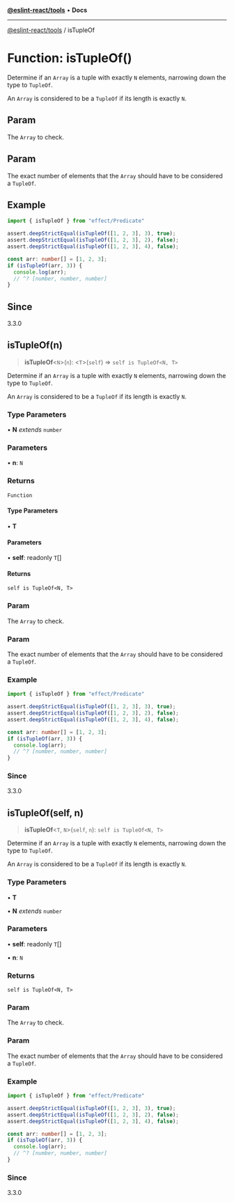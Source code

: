 [**@eslint-react/tools**](../README.md) • **Docs**

***

[@eslint-react/tools](../README.md) / isTupleOf

# Function: isTupleOf()

Determine if an `Array` is a tuple with exactly `N` elements, narrowing down the type to `TupleOf`.

An `Array` is considered to be a `TupleOf` if its length is exactly `N`.

## Param

The `Array` to check.

## Param

The exact number of elements that the `Array` should have to be considered a `TupleOf`.

## Example

```ts
import { isTupleOf } from "effect/Predicate"

assert.deepStrictEqual(isTupleOf([1, 2, 3], 3), true);
assert.deepStrictEqual(isTupleOf([1, 2, 3], 2), false);
assert.deepStrictEqual(isTupleOf([1, 2, 3], 4), false);

const arr: number[] = [1, 2, 3];
if (isTupleOf(arr, 3)) {
  console.log(arr);
  // ^? [number, number, number]
}
```

## Since

3.3.0

## isTupleOf(n)

> **isTupleOf**\<`N`\>(`n`): \<`T`\>(`self`) => `self is TupleOf<N, T>`

Determine if an `Array` is a tuple with exactly `N` elements, narrowing down the type to `TupleOf`.

An `Array` is considered to be a `TupleOf` if its length is exactly `N`.

### Type Parameters

• **N** *extends* `number`

### Parameters

• **n**: `N`

### Returns

`Function`

#### Type Parameters

• **T**

#### Parameters

• **self**: readonly `T`[]

#### Returns

`self is TupleOf<N, T>`

### Param

The `Array` to check.

### Param

The exact number of elements that the `Array` should have to be considered a `TupleOf`.

### Example

```ts
import { isTupleOf } from "effect/Predicate"

assert.deepStrictEqual(isTupleOf([1, 2, 3], 3), true);
assert.deepStrictEqual(isTupleOf([1, 2, 3], 2), false);
assert.deepStrictEqual(isTupleOf([1, 2, 3], 4), false);

const arr: number[] = [1, 2, 3];
if (isTupleOf(arr, 3)) {
  console.log(arr);
  // ^? [number, number, number]
}
```

### Since

3.3.0

## isTupleOf(self, n)

> **isTupleOf**\<`T`, `N`\>(`self`, `n`): `self is TupleOf<N, T>`

Determine if an `Array` is a tuple with exactly `N` elements, narrowing down the type to `TupleOf`.

An `Array` is considered to be a `TupleOf` if its length is exactly `N`.

### Type Parameters

• **T**

• **N** *extends* `number`

### Parameters

• **self**: readonly `T`[]

• **n**: `N`

### Returns

`self is TupleOf<N, T>`

### Param

The `Array` to check.

### Param

The exact number of elements that the `Array` should have to be considered a `TupleOf`.

### Example

```ts
import { isTupleOf } from "effect/Predicate"

assert.deepStrictEqual(isTupleOf([1, 2, 3], 3), true);
assert.deepStrictEqual(isTupleOf([1, 2, 3], 2), false);
assert.deepStrictEqual(isTupleOf([1, 2, 3], 4), false);

const arr: number[] = [1, 2, 3];
if (isTupleOf(arr, 3)) {
  console.log(arr);
  // ^? [number, number, number]
}
```

### Since

3.3.0
